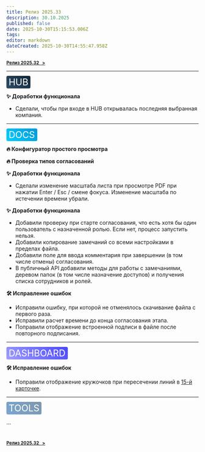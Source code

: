 ```yaml
---
title: Релиз 2025.33
description: 30.10.2025
published: false
date: 2025-10-30T15:15:53.006Z
tags: 
editor: markdown
dateCreated: 2025-10-30T14:55:47.958Z
---
```


<sub>**[Релиз 2025.32   >](/general/updates/2025-32)**</sub>

---

<span style="background: linear-gradient(45deg, #2D4E67, #112538); color: white; padding: 2px 6px; border-radius: 4px; font-size: 24px;">HUB</span>

**:sparkles: Доработки функционала**
- Сделали, чтобы при входе в HUB открывалась последняя выбранная компания.

---
<span style="background: linear-gradient(45deg, #00D1FF, #0695D7); color: white; padding: 2px 6px; border-radius: 4px; font-size: 24px;">DOCS</span>

**:fire: Конфигуратор простого просмотра**


**:fire: Проверка типов согласований**


**:sparkles: Доработки функционала**
- Сделали изменение масштаба листа при просмотре PDF при нажатии Enter / Esc / смене фокуса. Изменение масштаба по истечении времени убрали.

**:sparkles: Доработки функционала**
- Добавили проверку при старте согласования, что есть хотя бы один пользователь с назначенной ролью. Если нет, процесс запустить нельзя.
- Добавили копирование замечаний со всеми настройками в пределах файла.
- Добавили поле для ввода комментария при завершении (в том числе отмены) согласования.
- В публичный API добавили методы для работы с замечаниями, деревом папок (в том числе назначение доступов) и получения списка сотрудников и ролей.

**:hammer_and_wrench: Исправление ошибок**
- Исправили ошибку, при которой не отменялось скачивание файла с первого раза.
- Исправили расчет времени до конца согласования этапа.
- Поправили отображение встроенной подписи в файле после повторного подписания.

---
<span style="background: linear-gradient(45deg, #A09EFF, #4B47FF); color: white; padding: 2px 6px; border-radius: 4px; font-size: 24px;">DASHBOARD</span>

**:hammer_and_wrench: Исправление ошибок**
- Поправили отображение кружочков при пересечении линий в [15-й карточке](/dash/cards-10).

---
<span style="background: linear-gradient(45deg, #7AA6CF, #7D96AD); color: white; padding: 2px 6px; border-radius: 4px; font-size: 24px;">TOOLS</span>

...

#
<sub>**[Релиз 2025.32   >](/general/updates/2025-32)**</sub>